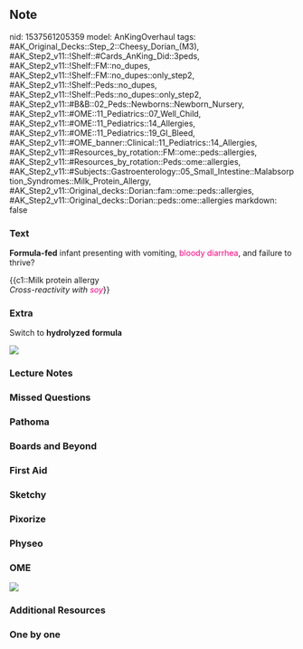 ## Note
nid: 1537561205359
model: AnKingOverhaul
tags: #AK_Original_Decks::Step_2::Cheesy_Dorian_(M3), #AK_Step2_v11::!Shelf::#Cards_AnKing_Did::3peds, #AK_Step2_v11::!Shelf::FM::no_dupes, #AK_Step2_v11::!Shelf::FM::no_dupes::only_step2, #AK_Step2_v11::!Shelf::Peds::no_dupes, #AK_Step2_v11::!Shelf::Peds::no_dupes::only_step2, #AK_Step2_v11::#B&B::02_Peds::Newborns::Newborn_Nursery, #AK_Step2_v11::#OME::11_Pediatrics::07_Well_Child, #AK_Step2_v11::#OME::11_Pediatrics::14_Allergies, #AK_Step2_v11::#OME::11_Pediatrics::19_GI_Bleed, #AK_Step2_v11::#OME_banner::Clinical::11_Pediatrics::14_Allergies, #AK_Step2_v11::#Resources_by_rotation::FM::ome::peds::allergies, #AK_Step2_v11::#Resources_by_rotation::Peds::ome::allergies, #AK_Step2_v11::#Subjects::Gastroenterology::05_Small_Intestine::Malabsorption_Syndromes::Milk_Protein_Allergy, #AK_Step2_v11::Original_decks::Dorian::fam::ome::peds::allergies, #AK_Step2_v11::Original_decks::Dorian::peds::ome::allergies
markdown: false

### Text
<b>Formula-fed</b> infant presenting with vomiting, <font color=
"#FC0280">bloody</font> <font color="#FC0280">diarrhea</font>, and
failure to thrive?
<div>
  {{c1::Milk protein allergy
</div>
<div>
  <i>Cross-reactivity with <font color="#FC0280">soy</font></i>}}
</div>

### Extra
Switch to <b>hydrolyzed</b> <b>formula</b>
<div><img src="paste-111974092374017.jpg"></div>

### Lecture Notes


### Missed Questions


### Pathoma


### Boards and Beyond


### First Aid


### Sketchy


### Pixorize


### Physeo


### OME
<div class="ome-widget">
  <a href=
  "https://onlinemeded.org/spa/pediatrics/allergies/acquire?ref=anki">
  <img src="_OME_AnkiFlashcards_Lesson_1.png"></a>
</div>

### Additional Resources


### One by one

